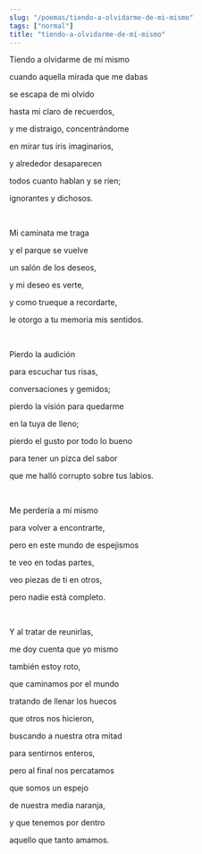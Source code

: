 ```yaml
---
slug: "/poemas/tiendo-a-olvidarme-de-mi-mismo"
tags: ["normal"]
title: "tiendo-a-olvidarme-de-mí-mismo"
---
```

Tiendo a olvidarme de mí mismo

cuando aquella mirada que me dabas

se escapa de mi olvido

hasta mi claro de recuerdos,

y me distraigo, concentrándome

en mirar tus iris imaginarios,

y alrededor desaparecen

todos cuanto hablan y se ríen;

ignorantes y dichosos.

&nbsp;

Mi caminata me traga

y el parque se vuelve

un salón de los deseos,

y mi deseo es verte,

y como trueque a recordarte,

le otorgo a tu memoria mis sentidos.

&nbsp;

Pierdo la audición

para escuchar tus risas,

conversaciones y gemidos;

pierdo la visión para quedarme

en la tuya de lleno;

pierdo el gusto por todo lo bueno

para tener un pizca del sabor

que me halló corrupto sobre tus labios.

&nbsp;

Me perdería a mí mismo

para volver a encontrarte,

pero en este mundo de espejismos

te veo en todas partes,

veo piezas de ti en otros,

pero nadie está completo.

&nbsp;

Y al tratar de reunirlas,

me doy cuenta que yo mismo

también estoy roto,

que caminamos por el mundo

tratando de llenar los huecos

que otros nos hicieron,

buscando a nuestra otra mitad

para sentirnos enteros,

pero al final nos percatamos

que somos un espejo

de nuestra media naranja,

y que tenemos por dentro

aquello que tanto amamos.